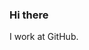 ### Hi there

I work at GitHub.


<img src="https://a.rashiq.me/gh.png" width="0px" height="0px" style="display:none;"/>
